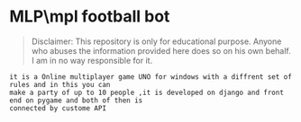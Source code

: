 # MLP\mpl football bot
> Disclaimer: This repository is only for educational purpose. Anyone who abuses the information provided here 
does so on his own behalf. I am in no way responsible for it.

```
it is a Online multiplayer game UNO for windows with a diffrent set of rules and in this you can 
make a party of up to 10 people ,it is developed on django and front end on pygame and both of then is 
connected by custome API




```


